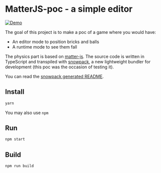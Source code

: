 # MatterJS-poc - a simple editor

[![Demo](https://img.shields.io/badge/demo-online-blue.svg)](https://matterjs-poc.surge.sh)

The goal of this project is to make a poc of a game where you would have:

- An editor mode to position bricks and balls
- A runtime mode to see them fall

The physics part is based on [matter-js](https://brm.io/matter-js/). The source code is written in TypeScript and transpiled with [snowpack](https://www.snowpack.dev), a new lightweight bundler for development (this poc was the occasion of testing it).

You can read the [snowpack generated README](README.snowpack.md).

## Install

```sh
yarn
```

You may also use `npm`

## Run

```sh
npm start
```

## Build

```sh
npm run build
```

